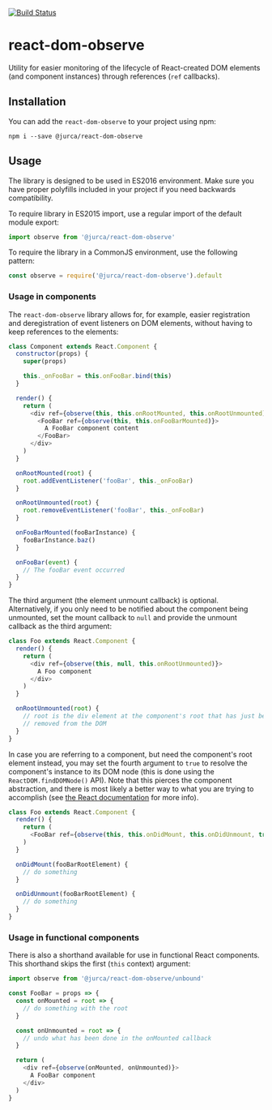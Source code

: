 [![Build Status](https://travis-ci.org/jurca/react-dom-observe.svg?branch=master)](https://travis-ci.org/jurca/react-dom-observe)

# react-dom-observe

Utility for easier monitoring of the lifecycle of React-created DOM elements
(and component instances) through references (`ref` callbacks).

## Installation

You can add the `react-dom-observe` to your project using npm:

```
npm i --save @jurca/react-dom-observe
```

## Usage

The library is designed to be used in ES2016 environment. Make sure you have
proper polyfills included in your project if you need backwards compatibility.

To require library in ES2015 import, use a regular import of the default module
export:

```javascript
import observe from '@jurca/react-dom-observe'
```

To require the library in a CommonJS environment, use the following pattern:

```javascript
const observe = require('@jurca/react-dom-observe').default
```

### Usage in components

The `react-dom-observe` library allows for, for example, easier registration
and deregistration of event listeners on DOM elements, without having to keep
references to the elements:

```javascript
class Component extends React.Component {
  constructor(props) {
    super(props)

    this._onFooBar = this.onFooBar.bind(this)
  }

  render() {
    return (
      <div ref={observe(this, this.onRootMounted, this.onRootUnmounted)}>
        <FooBar ref={observe(this, this.onFooBarMounted)}>
          A FooBar component content
        </FooBar>
      </div>
    )
  }

  onRootMounted(root) {
    root.addEventListener('fooBar', this._onFooBar)
  }

  onRootUnmounted(root) {
    root.removeEventListener('fooBar', this._onFooBar)
  }

  onFooBarMounted(fooBarInstance) {
    fooBarInstance.baz()
  }

  onFooBar(event) {
    // The fooBar event occurred
  }
}
```

The third argument (the element unmount callback) is optional. Alternatively,
if you only need to be notified about the component being unmounted, set the
mount callback to `null` and provide the unmount callback as the third
argument:

```javascript
class Foo extends React.Component {
  render() {
    return (
      <div ref={observe(this, null, this.onRootUnmounted)}>
        A Foo component
      </div>
    )
  }

  onRootUnmounted(root) {
    // root is the div element at the component's root that has just been
    // removed from the DOM
  }
}
```

In case you are referring to a component, but need the component's root element
instead, you may set the fourth argument to `true` to resolve the component's
instance to its DOM node (this is done using the `ReactDOM.findDOMNode()` API).
Note that this pierces the component abstraction, and there is most likely a
better way to what you are trying to accomplish (see
[the React documentation](https://facebook.github.io/react/docs/react-dom.html#finddomnode)
for more info).

```javascript
class Foo extends React.Component {
  render() {
    return (
      <FooBar ref={observe(this, this.onDidMount, this.onDidUnmount, true)}/>
    )
  }

  onDidMount(fooBarRootElement) {
    // do something
  }

  onDidUnmount(fooBarRootElement) {
    // do something
  }
}
```

### Usage in functional components

There is also a shorthand available for use in functional React components.
This shorthand skips the first (`this` context) argument:

```javascript
import observe from '@jurca/react-dom-observe/unbound'

const FooBar = props => {
  const onMounted = root => {
    // do something with the root
  }

  const onUnmounted = root => {
    // undo what has been done in the onMounted callback
  }

  return (
    <div ref={observe(onMounted, onUnmounted)}>
      A FooBar component
    </div>
  )
}
```
